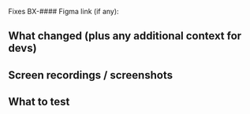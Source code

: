 Fixes BX-####
Figma link (if any):

## What changed (plus any additional context for devs)

## Screen recordings / screenshots

<!-- Screen recordings can also be helpful for showing reviewers what to test for.  -->

## What to test

<!--

Please be thorough about what to test to help reviewers.
You might want to emphasize potential regressions to check for.
If your code relies on a feature flag for checking both paths of the feature flag, other parts of the code that may have been impacted by your changes, etc.

Don't know what to write here? List all the steps you did to test the changes. This might help QA better understand what/how to test.

-->
